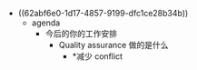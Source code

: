 - ((62abf6e0-1d17-4857-9199-dfc1ce28b34b))
	- agenda
		- 今后的你的工作安排
			- Quality assurance 做的是什么
				- *减少 conflict